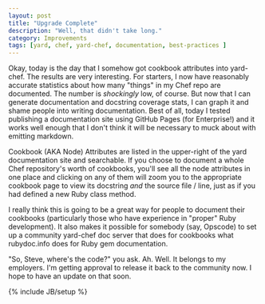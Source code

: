 ```yaml
---
layout: post
title: "Upgrade Complete"
description: "Well, that didn't take long."
category: Improvements
tags: [yard, chef, yard-chef, documentation, best-practices ]
---
```


Okay, today is the day that I somehow got cookbook attributes into yard-chef.
The results are very interesting.  For starters, I now have reasonably
accurate statistics about how many "things" in my Chef repo are documented.
The number is _shockingly_ low, of course.  But now that I can generate
documentation and docstring coverage stats, I can graph it and shame people
into writing documentation.  Best of all, today I tested publishing a
documentation site using GitHub Pages (for Enterprise!) and it works well
enough that I don't think it will be necessary to muck about with emitting
markdown.

Cookbook (AKA Node) Attributes are listed in the upper-right of the yard
documentation site and searchable.  If you choose to document a whole Chef
repository's worth of cookbooks, you'll see all the node attributes in one
place and clicking on any of them will zoom you to the appropriate cookbook
page to view its docstring _and_ the source file / line, just as if you
had defined a new Ruby class method.

I really think this is going to be a great way for people to document their
cookbooks (particularly those who have experience in "proper" Ruby 
development).  It also makes it possible for somebody (say, Opscode) 
to set up a community yard-chef doc server that does for cookbooks 
what rubydoc.info does for Ruby gem documentation.

"So, Steve, where's the code?" you ask.  Ah.  Well.  It belongs to my
employers.  I'm getting approval to release it back to the community
now.  I hope to have an update on that soon.

{% include JB/setup %}
